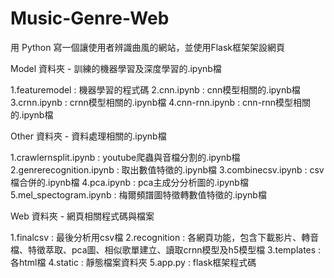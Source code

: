 # Music-Genre-Web
用 Python 寫一個讓使用者辨識曲風的網站，並使用Flask框架架設網頁

Model 資料夾 - 訓練的機器學習及深度學習的.ipynb檔

  1.featuremodel : 機器學習的程式碼
  2.cnn.ipynb : cnn模型相關的.ipynb檔
  3.crnn.ipynb : crnn模型相關的.ipynb檔
  4.cnn-rnn.ipynb : cnn-rnn模型相關的.ipynb檔

Other 資料夾 - 資料處理相關的.ipynb檔

  1.crawlernsplit.ipynb : youtube爬蟲與音檔分割的.ipynb檔
  2.genrerecognition.ipynb : 取出數值特徵的.ipynb檔
  3.combinecsv.ipynb : csv檔合併的.ipynb檔
  4.pca.ipynb : pca主成分分析圖的.ipynb檔
  5.mel_spectogram.ipynb : 梅爾頻譜圖特徵轉數值特徵的.ipynb檔

Web 資料夾 - 網頁相關程式碼與檔案

  1.finalcsv : 最後分析用csv檔
  2.recognition : 各網頁功能，包含下載影片、轉音檔、特徵萃取、pca圖、相似歌單建立、讀取crnn模型及h5模型檔
  3.templates : 各html檔
  4.static : 靜態檔案資料夾
  5.app.py : flask框架程式碼

